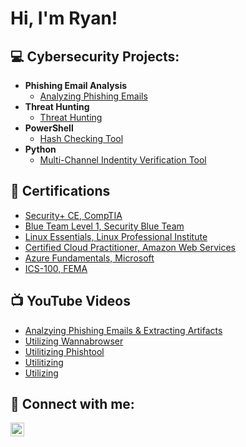 <h1>Hi, I'm Ryan! 

<h2>💻 Cybersecurity Projects:</h2>

- <b>Phishing Email Analysis</b>
  - [Analyzing Phishing Emails](https://github.com/ryanhemann/analyzing-phishing-emails)
- <b>Threat Hunting</b>
  - [Threat Hunting](https://github.com/ryanhemann/threat-hunting)
- <b>PowerShell</b>
  - [Hash Checking Tool](https://github.com/ryanhemann/hash-checking-tool)
- <b>Python</b>
  - [Multi-Channel Indentity Verification Tool](https://github.com/ryanhemann/multi-channel-identity-verification-tool)

<h2>📄 Certifications</h2>

- [Security+ CE, CompTIA](https://imgur.com/)
- [Blue Team Level 1, Security Blue Team](https://imgur.com/)
- [Linux Essentials, Linux Professional Institute](https://imgur.com/)
- [Certified Cloud Practitioner, Amazon Web Services](https://imgur.com/)
- [Azure Fundamentals, Microsoft](https://imgur.com/)
- [ICS-100, FEMA](https://imgur.com/)

<h2>📺 YouTube Videos</h2>

- [Analzying Phishing Emails & Extracting Artifacts](https://www.youtube.com/)
- [Utilizing Wannabrowser](https://www.youtube.com/)
- [Utilitizing Phishtool](https://www.youtube.com/)
- [Utilitizing](https://www.youtube.com/)
- [Utilizing](https://www.youtube.com/)

<h2> 🤳 Connect with me:</h2>

[<img align="left" alt="JoshMadakor | LinkedIn" width="22px" src="https://cdn.jsdelivr.net/npm/simple-icons@v3/icons/linkedin.svg" />][linkedin]

[linkedin]: https://linkedin.com/in/ryanhemann

<!--
**joshmadakor1/joshmadakor1** is a ✨ _special_ ✨ repository because its `README.md` (this file) appears on your GitHub profile.

Here are some ideas to get you started:

- 🔭 I’m currently working on ...
- 🌱 I’m currently learning ...
- 👯 I’m looking to collaborate on ...
- 🤔 I’m looking for help with ...
- 💬 Ask me about ...
- 📫 How to reach me: ...
- 😄 Pronouns: ...
- ⚡ Fun fact: ...
-->
